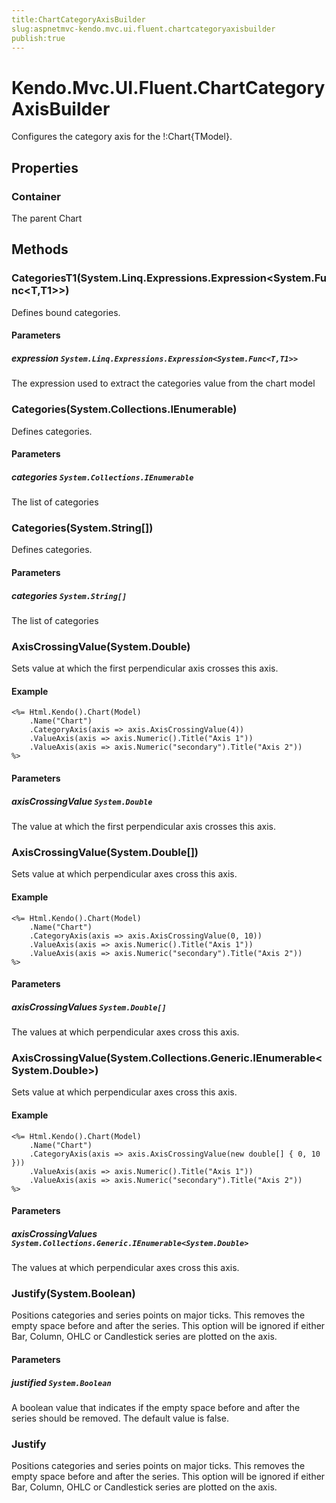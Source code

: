 ```yaml
---
title:ChartCategoryAxisBuilder
slug:aspnetmvc-kendo.mvc.ui.fluent.chartcategoryaxisbuilder
publish:true
---
```


# Kendo.Mvc.UI.Fluent.ChartCategoryAxisBuilder
Configures the category axis for the !:Chart{TModel}.


## Properties
### Container
The parent Chart



## Methods

### CategoriesT1(System.Linq.Expressions.Expression\<System.Func\<T,T1\>\>)
Defines bound categories.


#### Parameters

##### expression `System.Linq.Expressions.Expression<System.Func<T,T1>>`
The expression used to extract the categories value from the chart model




### Categories(System.Collections.IEnumerable)
Defines categories.


#### Parameters

##### categories `System.Collections.IEnumerable`
The list of categories




### Categories(System.String[])
Defines categories.


#### Parameters

##### categories `System.String[]`
The list of categories




### AxisCrossingValue(System.Double)
Sets value at which the first perpendicular axis crosses this axis.

#### Example

    <%= Html.Kendo().Chart(Model)
        .Name("Chart")
        .CategoryAxis(axis => axis.AxisCrossingValue(4))
        .ValueAxis(axis => axis.Numeric().Title("Axis 1"))
        .ValueAxis(axis => axis.Numeric("secondary").Title("Axis 2"))
    %>
        


#### Parameters

##### axisCrossingValue `System.Double`
The value at which the first perpendicular axis crosses this axis.




### AxisCrossingValue(System.Double[])
Sets value at which perpendicular axes cross this axis.

#### Example

    <%= Html.Kendo().Chart(Model)
        .Name("Chart")
        .CategoryAxis(axis => axis.AxisCrossingValue(0, 10))
        .ValueAxis(axis => axis.Numeric().Title("Axis 1"))
        .ValueAxis(axis => axis.Numeric("secondary").Title("Axis 2"))
    %>
        


#### Parameters

##### axisCrossingValues `System.Double[]`
The values at which perpendicular axes cross this axis.




### AxisCrossingValue(System.Collections.Generic.IEnumerable\<System.Double\>)
Sets value at which perpendicular axes cross this axis.

#### Example

    <%= Html.Kendo().Chart(Model)
        .Name("Chart")
        .CategoryAxis(axis => axis.AxisCrossingValue(new double[] { 0, 10 }))
        .ValueAxis(axis => axis.Numeric().Title("Axis 1"))
        .ValueAxis(axis => axis.Numeric("secondary").Title("Axis 2"))
    %>
        


#### Parameters

##### axisCrossingValues `System.Collections.Generic.IEnumerable<System.Double>`
The values at which perpendicular axes cross this axis.




### Justify(System.Boolean)
Positions categories and series points on major ticks. This removes the empty space before and after the series.
            This option will be ignored if either Bar, Column, OHLC or Candlestick series are plotted on the axis.


#### Parameters

##### justified `System.Boolean`
A boolean value that indicates if the empty space before and after the series should be removed.
            The default value is false.




### Justify
Positions categories and series points on major ticks. This removes the empty space before and after the series.
            This option will be ignored if either Bar, Column, OHLC or Candlestick series are plotted on the axis.





